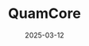---  
layout: startup_page  
title: "QuamCore"  
id: "quamcore.com"  
permalink: "/quamcorequamcore.com03122025/"  
website: "https://www.quamcore.com/"  
funding_round: "Seed"  
funding_amount: "$9M"  
investors: "Viola Ventures, Earth & Beyond Ventures"  
about: "QuamCore is developing a superconducting quantum processor architecture to solve the critical scalability challenges in quantum computing. Their patented architecture enables the integration of 1 million qubits into a single cryostat, reducing size, energy consumption, and cost, unlocking practical applications across pharmaceuticals, AI, materials science, and energy."  
markets: "Quantum Computing, Semiconductors, Computer Hardware Manufacturing"  
hq: "Herzliya, Israel"  
founded_year: "2023"  
linkedin: "https://www.linkedin.com/company/quamcore"  
twitter: ""  
instagram: ""  
facebook: ""  
crunchbase: "https://www.crunchbase.com/organization/quamcore/company_financials"  
pitchbook: "https://pitchbook.com/profiles/company/641536-48"  

date_display: "12-Mar-2025"  
date: "2025-03-12"

# SEO Optimization  
meta_title: "QuamCore - Seed Funding ($9M)"  
meta_description: "QuamCore, QuamCore is developing a superconducting quantum processor architecture to solve the critical scalability challenges in quantum computing. Their paten..."  
meta_keywords: "QuamCore, Quantum Computing, Semiconductors, Computer Hardware Manufacturing, Seed funding"  
canonical_url: "https://startup.projectstartups.com/quamcorequamcore.com03122025/"  
---